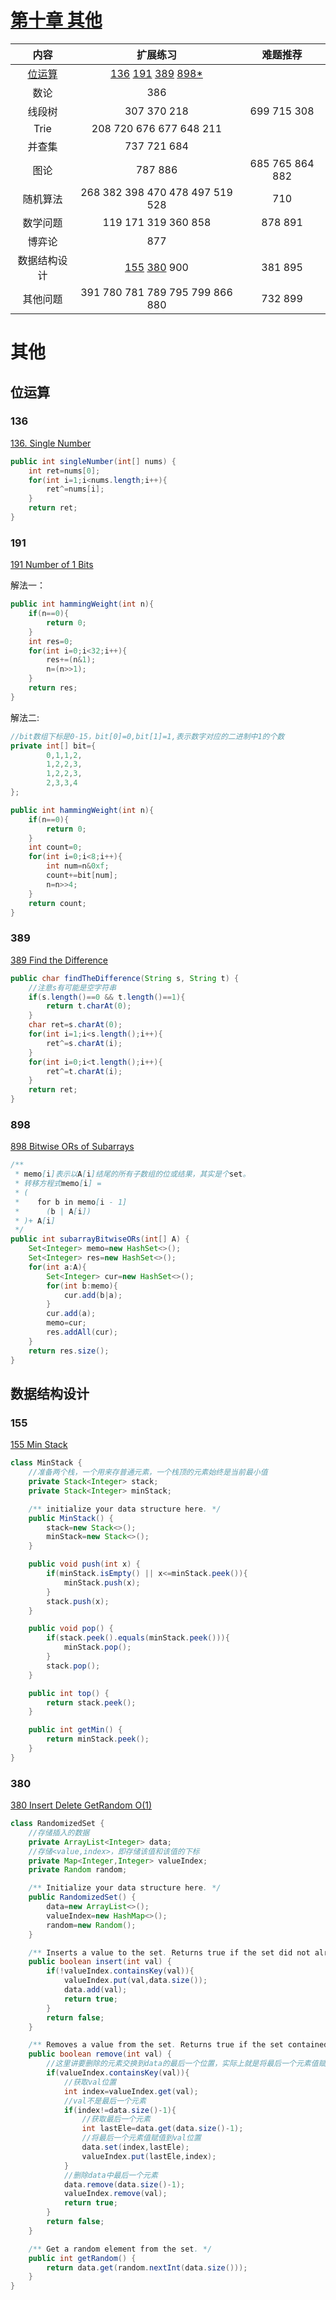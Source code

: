 # [第十章 其他](#其他)

| 内容 | 扩展练习 | 难题推荐 |
| :---: | :---: | :---: |
| [位运算](#位运算) | [136](#136) [191](#191) [389](#389) [898*](#898) | |
| 数论 | 386 | |
| 线段树 | 307 370 218 | 699 715 308 |
| Trie | 208 720 676 677 648 211 | |
| 并查集 | 737 721 684 | |
| 图论 | 787 886 | 685 765 864 882 |
| 随机算法 | 268 382 398 470 478 497 519 528 | 710 |
| 数学问题 | 119 171 319 360 858 | 878 891 |
| 博弈论 | 877 | |
| 数据结构设计 | [155](#155) [380](#380) 900 | 381 895 |
| 其他问题 | 391 780 781 789 795 799 866 880 | 732 899 |

# 其他
## 位运算
### 136 
[136. Single Number](https://leetcode.com/problems/single-number/description/)
```java
public int singleNumber(int[] nums) {
    int ret=nums[0];
    for(int i=1;i<nums.length;i++){
        ret^=nums[i];
    }
    return ret;
}
```
### 191 
[191 Number of 1 Bits](https://leetcode.com/problems/number-of-1-bits/description/)

解法一：
```java
public int hammingWeight(int n){
    if(n==0){
        return 0;
    }
    int res=0;
    for(int i=0;i<32;i++){
        res+=(n&1);
        n=(n>>1);
    }
    return res;
}
```
解法二:
```java
//bit数组下标是0-15，bit[0]=0,bit[1]=1,表示数字对应的二进制中1的个数
private int[] bit={
        0,1,1,2,
        1,2,2,3,
        1,2,2,3,
        2,3,3,4
};

public int hammingWeight(int n){
    if(n==0){
        return 0;
    }
    int count=0;
    for(int i=0;i<8;i++){
        int num=n&0xf;
        count+=bit[num];
        n=n>>4;
    }
    return count;
}
```

### 389 
[389 Find the Difference](https://leetcode.com/problems/find-the-difference/description/)
```java
public char findTheDifference(String s, String t) {
    //注意s有可能是空字符串
    if(s.length()==0 && t.length()==1){
        return t.charAt(0);
    }
    char ret=s.charAt(0);
    for(int i=1;i<s.length();i++){
        ret^=s.charAt(i);
    }
    for(int i=0;i<t.length();i++){
        ret^=t.charAt(i);
    }
    return ret;
}
```

### 898
[898 Bitwise ORs of Subarrays](https://leetcode.com/problems/bitwise-ors-of-subarrays/description/)
```java
/**
 * memo[i]表示以A[i]结尾的所有子数组的位或结果，其实是个set。
 * 转移方程式memo[i] =
 * (
 *    for b in memo[i - 1]
 *      (b | A[i])
 * )+ A[i]
 */
public int subarrayBitwiseORs(int[] A) {
    Set<Integer> memo=new HashSet<>();
    Set<Integer> res=new HashSet<>();
    for(int a:A){
        Set<Integer> cur=new HashSet<>();
        for(int b:memo){
            cur.add(b|a);
        }
        cur.add(a);
        memo=cur;
        res.addAll(cur);
    }
    return res.size();
}
```

## 数据结构设计
### 155
[155 Min Stack](https://leetcode.com/problems/min-stack/description/)
```java
class MinStack {
    //准备两个栈，一个用来存普通元素，一个栈顶的元素始终是当前最小值
    private Stack<Integer> stack;
    private Stack<Integer> minStack;

    /** initialize your data structure here. */
    public MinStack() {
        stack=new Stack<>();
        minStack=new Stack<>();
    }

    public void push(int x) {
        if(minStack.isEmpty() || x<=minStack.peek()){
            minStack.push(x);
        }
        stack.push(x);
    }

    public void pop() {
        if(stack.peek().equals(minStack.peek())){
            minStack.pop();
        }
        stack.pop();
    }

    public int top() {
        return stack.peek();
    }

    public int getMin() {
        return minStack.peek();
    }
}
```

### 380
[380 Insert Delete GetRandom O(1)](https://leetcode.com/problems/insert-delete-getrandom-o1/description/)
```java
class RandomizedSet {
    //存储插入的数据
    private ArrayList<Integer> data;
    //存储<value,index>，即存储该值和该值的下标
    private Map<Integer,Integer> valueIndex;
    private Random random;

    /** Initialize your data structure here. */
    public RandomizedSet() {
        data=new ArrayList<>();
        valueIndex=new HashMap<>();
        random=new Random();
    }

    /** Inserts a value to the set. Returns true if the set did not already contain the specified element. */
    public boolean insert(int val) {
        if(!valueIndex.containsKey(val)){
            valueIndex.put(val,data.size());
            data.add(val);
            return true;
        }
        return false;
    }

    /** Removes a value from the set. Returns true if the set contained the specified element. */
    public boolean remove(int val) {
        //这里讲要删除的元素交换到data的最后一个位置，实际上就是将最后一个元素值赋值到val位置，这样保证时间复杂度是O(1)
        if(valueIndex.containsKey(val)){
            //获取val位置
            int index=valueIndex.get(val);
            //val不是最后一个元素
            if(index!=data.size()-1){
                //获取最后一个元素
                int lastEle=data.get(data.size()-1);
                //将最后一个元素值赋值到val位置
                data.set(index,lastEle);
                valueIndex.put(lastEle,index);
            }
            //删除data中最后一个元素
            data.remove(data.size()-1);
            valueIndex.remove(val);
            return true;
        }
        return false;
    }

    /** Get a random element from the set. */
    public int getRandom() {
        return data.get(random.nextInt(data.size()));
    }
}
```
